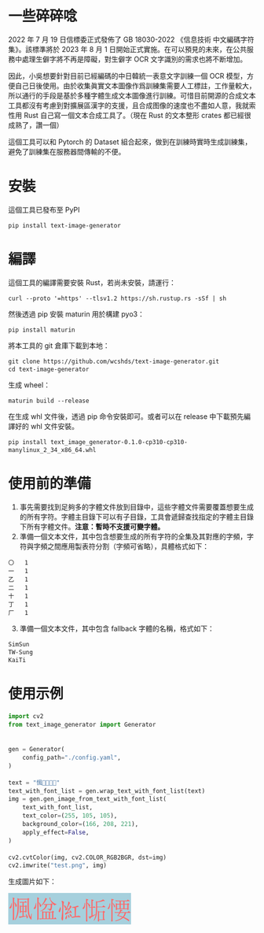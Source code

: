 # 一些碎碎唸

2022 年 7 月 19 日信標委正式發佈了 GB 18030-2022 《信息技術 中文編碼字符集》。該標準將於 2023 年 8 月 1 日開始正式實施。在可以預見的未來，在公共服務中處理生僻字將不再是障礙，對生僻字 OCR 文字識別的需求也將不断增加。

因此，小吳想要針對目前已經編碼的中日韓統一表意文字訓練一個 OCR 模型，方便自己日後使用。由於收集眞實文本圖像作爲訓練集需要人工標註，工作量較大，所以通行的手段是基於多種字體生成文本圖像進行訓練。可惜目前開源的合成文本工具都沒有考慮到對擴展區漢字的支援，且合成图像的速度也不盡如人意，我就索性用 Rust 自己寫一個文本合成工具了。（現在 Rust 的文本整形 crates 都已經很成熟了，讚一個）

這個工具可以和 Pytorch 的 Dataset 組合起來，做到在訓練時實時生成訓練集，避免了訓練集在服務器間傳輸的不便。

# 安裝

這個工具已發布至 PyPI

```
pip install text-image-generator
```

# 編譯

這個工具的編譯需要安裝 Rust，若尚未安裝，請運行：

```
curl --proto '=https' --tlsv1.2 https://sh.rustup.rs -sSf | sh
```

然後透過 pip 安裝 maturin 用於構建 pyo3：

```
pip install maturin
```

將本工具的 git 倉庫下載到本地：

```
git clone https://github.com/wcshds/text-image-generator.git
cd text-image-generator
```

生成 wheel：

```
maturin build --release
```

在生成 whl 文件後，透過 pip 命令安裝即可。或者可以在 release 中下載預先編譯好的 whl 文件安裝。

```
pip install text_image_generator-0.1.0-cp310-cp310-manylinux_2_34_x86_64.whl
```

# 使用前的準備

1. 事先需要找到足夠多的字體文件放到目錄中，這些字體文件需要覆蓋想要生成的所有字符。字體主目錄下可以有子目錄，工具會遞歸查找指定的字體主目錄下所有字體文件。**注意：暫時不支援可變字體。**
2. 準備一個文本文件，其中包含想要生成的所有字符的全集及其對應的字頻，字符與字頻之間應用製表符分割（字頻可省略），具體格式如下：

```
〇	1
一	1
乙	1
二	1
十	1
丁	1
厂	1
```

3. 準備一個文本文件，其中包含 fallback 字體的名稱，格式如下：

```
SimSun
TW-Sung
KaiTi
```

# 使用示例

```python
import cv2
from text_image_generator import Generator


gen = Generator(
    config_path="./config.yaml",
)

text = "𢞁𢞂𢞃𢞄𢞅"
text_with_font_list = gen.wrap_text_with_font_list(text)
img = gen.gen_image_from_text_with_font_list(
    text_with_font_list,
    text_color=(255, 105, 105),
    background_color=(166, 208, 221),
    apply_effect=False,
)

cv2.cvtColor(img, cv2.COLOR_RGB2BGR, dst=img)
cv2.imwrite("test.png", img)
```

生成圖片如下：

![示例圖片](./images/test.png)

